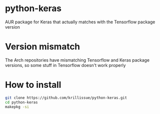 # python-keras
AUR package for Keras that actually matches with the Tensorflow package version

# Version mismatch
The Arch repositories have mismatching Tensorflow and Keras package versions, so some stuff in Tensorflow doesn't work properly

# How to install
```sh
git clone https://github.com/krillissue/python-keras.git
cd python-keras
makepkg -si
```

